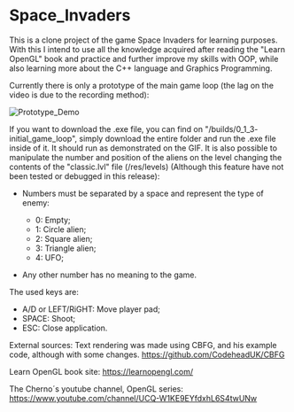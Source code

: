 # Space_Invaders
This is a clone project of the game Space Invaders for learning purposes.
With this I intend to use all the knowledge acquired after reading the "Learn OpenGL" book and practice and further improve my skills with OOP, while also learning more about the C++ language and Graphics Programming.

Currently there is only a prototype of the main game loop (the lag on the video is due to the recording method):

![Prototype_Demo](https://user-images.githubusercontent.com/69710741/147152994-3f51dd59-7871-4d0e-a01f-2ea01c3c8638.gif)

If you want to download the .exe file, you can find on "/builds/0_1_3- initial_game_loop", simply download the entire folder and run the .exe file inside of it. It should run as demonstrated on the GIF.
It is also possible to manipulate the number and position of the aliens on the level changing the contents of the "classic.lvl" file (/res/levels) (Although this feature have not been tested or debugged in this release):
- Numbers must be separated by a space and represent the type of enemy:
	- 0: Empty;
	- 1: Circle alien;
	- 2: Square alien;
	- 3: Triangle alien;
	- 4: UFO;

- Any other number has no meaning to the game.

The used keys are:
- A/D or LEFT/RiGHT: Move player pad;
- SPACE: Shoot;
- ESC: Close application.

External sources:
Text rendering was made using CBFG, and his example code, although with some changes.
https://github.com/CodeheadUK/CBFG

Learn OpenGL book site:
https://learnopengl.com/

The Cherno´s youtube channel, OpenGL series:
https://www.youtube.com/channel/UCQ-W1KE9EYfdxhL6S4twUNw
